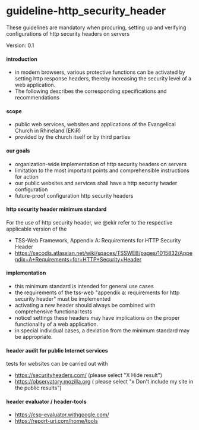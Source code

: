 # guideline-http_security_header
These guidelines are mandatory when procuring, setting up and verifying configurations of http security headers on servers

Version: 0.1

#### introduction
- in modern browsers, various protective functions can be activated by setting http response headers, thereby increasing the security level of a web application.
- The following describes the corresponding specifications and recommendations

#### scope
- public web services, websites and applications of the Evangelical Church in Rhineland (EKiR)
- provided by the church itself or by third parties

#### our goals
- organization-wide implementation of http security headers on servers
- limitation to the most important points and comprehensible instructions for action
- our public websites and services shall have a http security header configuration
- future-proof configuration http security headers

#### http security header minimum standard
For the use of http security header, we @ekir refer to the respective applicable version of the 
- TSS-Web Framework, Appendix A: Requirements for HTTP Security Header
- https://secodis.atlassian.net/wiki/spaces/TSSWEB/pages/1015832/Appendix+A+Requirements+for+HTTP+Security+Header

#### implementation
- this minimum standard is intended for general use cases
- the requirements of the tss-web "appendix a: requirements for http security header" must be implemented
- activating a new header should always be combined with comprehensive functional tests
- notice! settings these headers may have implications on the proper functionality of a web application.
- in special individual cases, a deviation from the minimum standard may be appropriate.

#### header audit for public Internet services
tests for websites can be carried out with
- https://securityheaders.com/ (please select "X Hide result")
- https://observatory.mozilla.org ( please select "x Don't include my site in the public results")

#### header evaluator / header-tools
- https://csp-evaluator.withgoogle.com/
- https://report-uri.com/home/tools
